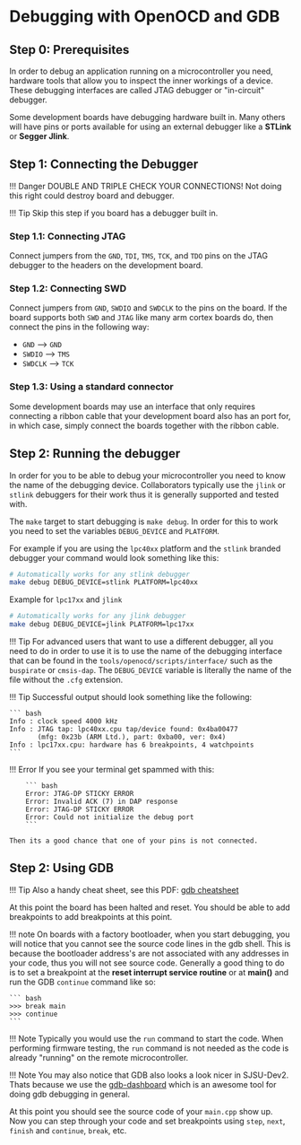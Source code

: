 # Debugging with OpenOCD and GDB

## Step 0: Prerequisites

In order to debug an application running on a microcontroller you need, hardware
tools that allow you to inspect the inner workings of a device. These debugging
interfaces are called JTAG debugger or "in-circuit" debugger.

Some development boards have debugging hardware built in. Many others will have
pins or ports available for using an external debugger like a **STLink** or
**Segger Jlink**.

## Step 1: Connecting the Debugger
!!! Danger
    DOUBLE AND TRIPLE CHECK YOUR CONNECTIONS! Not doing this right could destroy
    board and debugger.

!!! Tip
    Skip this step if you board has a debugger built in.

### Step 1.1: Connecting JTAG
Connect jumpers from the `GND`, `TDI`, `TMS`, `TCK`, and `TDO` pins on
the JTAG debugger to the headers on the development board.

### Step 1.2: Connecting SWD
Connect jumpers from `GND`, `SWDIO` and `SWDCLK` to the pins on the board. If
the board supports both `SWD` and `JTAG` like many arm cortex boards do, then
connect the pins in the following way:

* `GND` --> `GND`
* `SWDIO` --> `TMS`
* `SWDCLK` --> `TCK`

### Step 1.3: Using a standard connector
Some development boards may use an interface that only requires connecting a
ribbon cable that your development board also has an port for, in which case,
simply connect the boards together with the ribbon cable.

## Step 2: Running the debugger
In order for you to be able to debug your microcontroller you need to know the
name of the debugging device. Collaborators typically use the `jlink`  or
`stlink` debuggers for their work thus it is generally supported and tested
with.

The `make` target to start debugging is `make debug`. In order for this to work
you need to set the variables `DEBUG_DEVICE` and `PLATFORM`.

For example if you are using the `lpc40xx` platform and the `stlink` branded
debugger your command would look something like this:

```bash
# Automatically works for any stlink debugger
make debug DEBUG_DEVICE=stlink PLATFORM=lpc40xx
```

Example for `lpc17xx` and `jlink`

```bash
# Automatically works for any jlink debugger
make debug DEBUG_DEVICE=jlink PLATFORM=lpc17xx
```

!!! Tip
    For advanced users that want to use a different debugger, all you need to do
    in order to use it is to use the name of the debugging interface that can be
    found in the `tools/openocd/scripts/interface/` such as the `buspirate` or
    `cmsis-dap`. The `DEBUG_DEVICE` variable is literally the name of the file
    without the `.cfg` extension.

!!! Tip
    Successful output should look something like the following:

    ``` bash
    Info : clock speed 4000 kHz
    Info : JTAG tap: lpc40xx.cpu tap/device found: 0x4ba00477
           (mfg: 0x23b (ARM Ltd.), part: 0xba00, ver: 0x4)
    Info : lpc17xx.cpu: hardware has 6 breakpoints, 4 watchpoints
    ```

!!! Error
    If you see your terminal get spammed with this:

        ``` bash
        Error: JTAG-DP STICKY ERROR
        Error: Invalid ACK (7) in DAP response
        Error: JTAG-DP STICKY ERROR
        Error: Could not initialize the debug port
        ```

    Then its a good chance that one of your pins is not connected.

## Step 2: Using GDB
!!! Tip
    Also a handy cheat sheet, see this PDF:
    [gdb cheatsheet](http://darkdust.net/files/GDB%20Cheat%20Sheet.pdf>)

At this point the board has been halted and reset. You should be able to add
breakpoints to add breakpoints at this point.

!!! note
    On boards with a factory bootloader, when you start debugging, you will
    notice that you cannot see the source code lines in the gdb shell. This is
    because the bootloader address's are not associated with any addresses in
    your code, thus you will not see source code. Generally a good thing to do
    is to set a breakpoint at the **reset interrupt service routine** or at
    **main()** and run the GDB `continue` command like so:

    ``` bash
    >>> break main
    >>> continue
    ```

!!! Note
    Typically you would use the `run` command to start the code. When performing
    firmware testing, the `run` command is not needed as the code is already
    "running" on the remote microcontroller.

!!! Note
    You may also notice that GDB also looks a look nicer in SJSU-Dev2. Thats
    because we use the
    [gdb-dashboard](https://github.com/cyrus-and/gdb-dashboard) which is an
    awesome tool for doing gdb debugging in general.

At this point you should see the source code of your `main.cpp` show up.
Now you can step through your code and set breakpoints using `step`,
`next`, `finish` and `continue`, `break`, etc.
